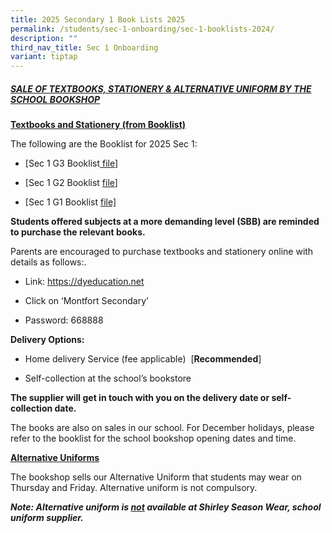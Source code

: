 ```yaml
---
title: 2025 Secondary 1 Book Lists 2025
permalink: /students/sec-1-onboarding/sec-1-booklists-2024/
description: ""
third_nav_title: Sec 1 Onboarding
variant: tiptap
---
```

<h5><u>SALE OF TEXTBOOKS, STATIONERY &amp; ALTERNATIVE UNIFORM BY THE SCHOOL BOOKSHOP</u></h5>
<p><strong><u>Textbooks and Stationery (from Booklist)</u></strong>
</p>
<p>The following are the Booklist for 2025 Sec 1:</p>
<ul data-tight="true" class="tight">
<li>
<p>[Sec 1 G3 Booklist<a href="/files/Sec_1_G3_Booklist_and_Stationery_list.pdf" rel="noopener nofollow" target="_blank"> file</a>]</p>
</li>
<li>
<p>[Sec 1 G2 Booklist <a href="/files/Sec_1_G2_Booklist_and_Stationery_list.pdf" rel="noopener nofollow" target="_blank">file</a>]</p>
</li>
<li>
<p>[Sec 1 G1 Booklist <a href="/files/Sec_1_G1_Booklist_and_Stationery_list.pdf" rel="noopener nofollow" target="_blank">file]</a>
</p>
</li>
</ul>
<p><strong>Students offered subjects at a more demanding level (SBB) are reminded to purchase the relevant books.</strong>
</p>
<p>Parents are encouraged to purchase textbooks and stationery online with
details as follows:.</p>
<ul data-tight="true" class="tight">
<li>
<p>Link: <a href="https://dyeducation.net" rel="noopener noreferrer nofollow" target="_blank">https://dyeducation.net</a>
</p>
</li>
<li>
<p>Click on ‘Montfort Secondary’</p>
</li>
<li>
<p>Password: 668888</p>
</li>
</ul>
<p><strong>Delivery Options:</strong>
</p>
<ul data-tight="true" class="tight">
<li>
<p>Home delivery Service (fee applicable)&nbsp; [<strong>Recommended</strong>]</p>
</li>
<li>
<p>Self-collection at the school’s bookstore</p>
</li>
</ul>
<p><strong>The supplier will get in touch with you on the delivery date or self-collection date.</strong>
</p>
<p>The books are also on sales in our school. For December holidays, please
refer to the booklist for the school bookshop opening dates and time.</p>
<p><strong><u>Alternative Uniforms</u></strong>
</p>
<p>The bookshop sells our Alternative Uniform that students may wear on Thursday
and Friday. Alternative uniform is not compulsory.</p>
<p><strong><em>Note: Alternative uniform is <u>not</u> available at Shirley Season Wear, school uniform supplier.</em></strong>
</p>